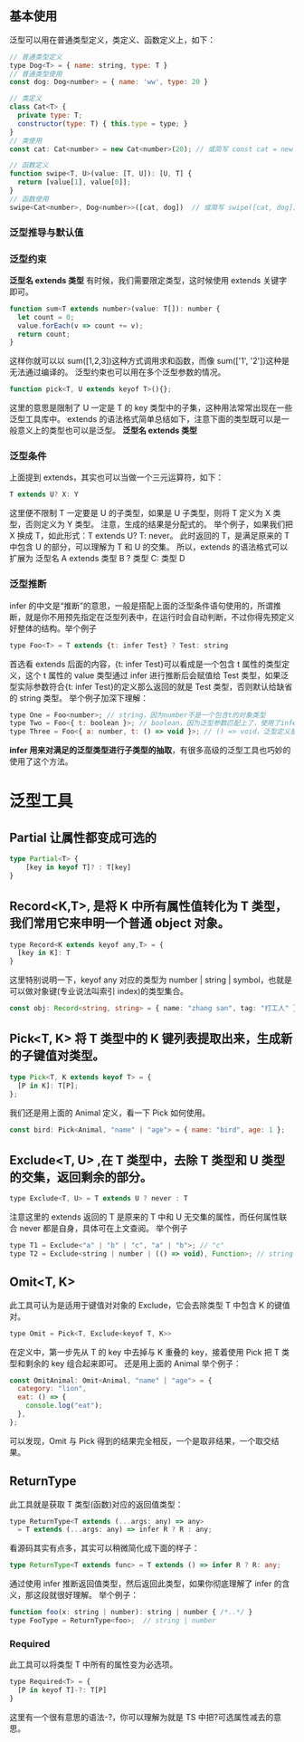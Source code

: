 ## 基本使用

泛型可以用在普通类型定义，类定义、函数定义上，如下：

```js
// 普通类型定义
type Dog<T> = { name: string, type: T }
// 普通类型使用
const dog: Dog<number> = { name: 'ww', type: 20 }

// 类定义
class Cat<T> {
  private type: T;
  constructor(type: T) { this.type = type; }
}
// 类使用
const cat: Cat<number> = new Cat<number>(20); // 或简写 const cat = new Cat(20)

// 函数定义
function swipe<T, U>(value: [T, U]): [U, T] {
  return [value[1], value[0]];
}
// 函数使用
swipe<Cat<number>, Dog<number>>([cat, dog])  // 或简写 swipe([cat, dog])
```

### 泛型推导与默认值

### 泛型约束

**泛型名 extends 类型**
有时候，我们需要限定类型，这时候使用 extends 关键字即可。

```js
function sum<T extends number>(value: T[]): number {
  let count = 0;
  value.forEach(v => count += v);
  return count;
}
```

这样你就可以以 sum([1,2,3])这种方式调用求和函数，而像 sum(['1', '2'])这种是无法通过编译的。
泛型约束也可以用在多个泛型参数的情况。

```js
function pick<T, U extends keyof T>(){};
```

这里的意思是限制了 U 一定是 T 的 key 类型中的子集，这种用法常常出现在一些泛型工具库中。
extends 的语法格式简单总结如下，注意下面的类型既可以是一般意义上的类型也可以是泛型。
**泛型名 extends 类型**

### 泛型条件

上面提到 extends，其实也可以当做一个三元运算符，如下：
```js
T extends U? X: Y
```
这里便不限制 T 一定要是 U 的子类型，如果是 U 子类型，则将 T 定义为 X 类型，否则定义为 Y 类型。
注意，生成的结果是分配式的。
举个例子，如果我们把 X 换成 T，如此形式：T extends U? T: never。
此时返回的 T，是满足原来的 T 中包含 U 的部分，可以理解为 T 和 U 的交集。
所以，extends 的语法格式可以扩展为
泛型名 A extends 类型 B ? 类型 C: 类型 D

### 泛型推断

infer 的中文是“推断”的意思，一般是搭配上面的泛型条件语句使用的，所谓推断，就是你不用预先指定在泛型列表中，在运行时会自动判断，不过你得先预定义好整体的结构。举个例子

```js
type Foo<T> = T extends {t: infer Test} ? Test: string
```

首选看 extends 后面的内容，{t: infer Test}可以看成是一个包含 t 属性的类型定义，这个 t 属性的 value 类型通过 infer 进行推断后会赋值给 Test 类型，如果泛型实际参数符合{t: infer Test}的定义那么返回的就是 Test 类型，否则默认给缺省的 string 类型。
举个例子加深下理解：

```js
type One = Foo<number>; // string，因为number不是一个包含t的对象类型
type Two = Foo<{ t: boolean }>; // boolean，因为泛型参数匹配上了，使用了infer对应的type
type Three = Foo<{ a: number, t: () => void }>; // () => void，泛型定义是参数的子集，同样适配
```

**infer 用来对满足的泛型类型进行子类型的抽取**，有很多高级的泛型工具也巧妙的使用了这个方法。

# 泛型工具

## Partial<T> 让属性都变成可选的

```ts
type Partial<T> {
    [key in keyof T]? : T[key]
}
```

## Record<K,T>, 是将 K 中所有属性值转化为 T 类型，我们常用它来申明一个普通 object 对象。

```js
type Record<K extends keyof any,T> = {
  [key in K]: T
}
```

这里特别说明一下，keyof any 对应的类型为 number | string | symbol，也就是可以做对象键(专业说法叫索引 index)的类型集合。

```ts
const obj: Record<string, string> = { name: "zhang san", tag: "打工人" };
```

## Pick<T, K> 将 T 类型中的 K 键列表提取出来，生成新的子键值对类型。

```ts
type Pick<T, K extends keyof T> = {
  [P in K]: T[P];
};
```

我们还是用上面的 Animal 定义，看一下 Pick 如何使用。

```js
const bird: Pick<Animal, "name" | "age"> = { name: "bird", age: 1 };
```

## Exclude<T, U> ,在 T 类型中，去除 T 类型和 U 类型的交集，返回剩余的部分。

```js
type Exclude<T, U> = T extends U ? never : T
```

注意这里的 extends 返回的 T 是原来的 T 中和 U 无交集的属性，而任何属性联合 never 都是自身，具体可在上文查阅。
举个例子

```js
type T1 = Exclude<"a" | "b" | "c", "a" | "b">; // "c"
type T2 = Exclude<string | number | (() => void), Function>; // string | number
```

## Omit<T, K>

此工具可认为是适用于键值对对象的 Exclude，它会去除类型 T 中包含 K 的键值对。

```js
type Omit = Pick<T, Exclude<keyof T, K>>
```

在定义中，第一步先从 T 的 key 中去掉与 K 重叠的 key，接着使用 Pick 把 T 类型和剩余的 key 组合起来即可。
还是用上面的 Animal 举个例子：

```js
const OmitAnimal: Omit<Animal, "name" | "age"> = {
  category: "lion",
  eat: () => {
    console.log("eat");
  },
};
```

可以发现，Omit 与 Pick 得到的结果完全相反，一个是取非结果，一个取交结果。

## ReturnType<T>

此工具就是获取 T 类型(函数)对应的返回值类型：

```js
type ReturnType<T extends (...args: any) => any>
  = T extends (...args: any) => infer R ? R : any;
```
看源码其实有点多，其实可以稍微简化成下面的样子：
```ts
type ReturnType<T extends func> = T extends () => infer R ? R: any;
```
通过使用 infer 推断返回值类型，然后返回此类型，如果你彻底理解了 infer 的含义，那这段就很好理解。
举个例子：
```js
function foo(x: string | number): string | number { /*..*/ }
type FooType = ReturnType<foo>;  // string | number
```
### Required<T>
此工具可以将类型 T 中所有的属性变为必选项。
```js
type Required<T> = {
  [P in keyof T]-?: T[P]
}
```
这里有一个很有意思的语法-?，你可以理解为就是 TS 中把?可选属性减去的意思。

